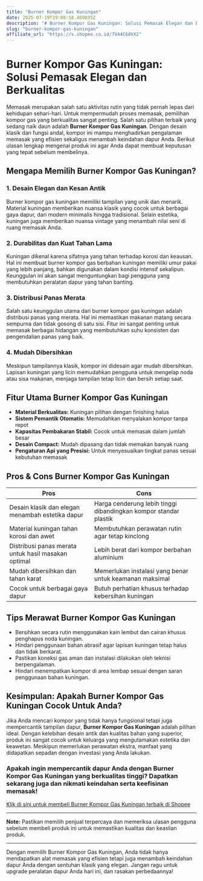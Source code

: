 ```yaml
---
title: "Burner Kompor Gas Kuningan"
date: 2025-07-19T19:08:58.469835Z
description: "# Burner Kompor Gas Kuningan: Solusi Pemasak Elegan dan Berkualitas..."
slug: "burner-kompor-gas-kuningan"
affiliate_url: "https://s.shopee.co.id/7V44C68VX2"
---
```

# Burner Kompor Gas Kuningan: Solusi Pemasak Elegan dan Berkualitas

Memasak merupakan salah satu aktivitas rutin yang tidak pernah lepas dari kehidupan sehari-hari. Untuk mempermudah proses memasak, pemilihan kompor gas yang berkualitas sangat penting. Salah satu pilihan terbaik yang sedang naik daun adalah **Burner Kompor Gas Kuningan**. Dengan desain klasik dan fungsi andal, kompor ini mampu menghadirkan pengalaman memasak yang efisien sekaligus menambah keindahan dapur Anda. Berikut ulasan lengkap mengenai produk ini agar Anda dapat membuat keputusan yang tepat sebelum membelinya.

## Mengapa Memilih Burner Kompor Gas Kuningan?

### 1. Desain Elegan dan Kesan Antik

Burner kompor gas kuningan memiliki tampilan yang unik dan menarik. Material kuningan memberikan nuansa klasik yang cocok untuk berbagai gaya dapur, dari modern minimalis hingga tradisional. Selain estetika, kuningan juga memberikan nuansa vintage yang menambah nilai seni di ruang memasak Anda.

### 2. Durabilitas dan Kuat Tahan Lama

Kuningan dikenal karena sifatnya yang tahan terhadap korosi dan keausan. Hal ini membuat burner kompor gas berbahan kuningan memiliki umur pakai yang lebih panjang, bahkan digunakan dalam kondisi intensif sekalipun. Keunggulan ini akan sangat menguntungkan bagi pengguna yang membutuhkan peralatan dapur yang tahan banting.

### 3. Distribusi Panas Merata

Salah satu keunggulan utama dari burner kompor gas kuningan adalah distribusi panas yang merata. Hal ini memastikan makanan matang secara sempurna dan tidak gosong di satu sisi. Fitur ini sangat penting untuk memasak berbagai hidangan yang membutuhkan suhu konsisten dan pengendalian panas yang baik.

### 4. Mudah Dibersihkan

Meskipun tampilannya klasik, kompor ini didesain agar mudah dibersihkan. Lapisan kuningan yang licin memudahkan pengguna untuk mengelap noda atau sisa makanan, menjaga tampilan tetap licin dan bersih setiap saat.

## Fitur Utama Burner Kompor Gas Kuningan

- **Material Berkualitas:** Kuningan pilihan dengan finishing halus
- **Sistem Pemantik Otomatis:** Memudahkan menyalakan kompor tanpa repot
- **Kapasitas Pembakaran Stabil:** Cocok untuk memasak dalam jumlah besar
- **Desain Compact:** Mudah dipasang dan tidak memakan banyak ruang
- **Pengaturan Api yang Presisi:** Untuk menyesuaikan tingkat panas sesuai kebutuhan memasak

## Pros & Cons Burner Kompor Gas Kuningan

| **Pros** | **Cons** |
|---|---|
| Desain klasik dan elegan menambah estetika dapur | Harga cenderung lebih tinggi dibandingkan kompor standar plastik |
| Material kuningan tahan korosi dan awet | Membutuhkan perawatan rutin agar tetap kinclong |
| Distribusi panas merata untuk hasil masakan optimal | Lebih berat dari kompor berbahan aluminium |
| Mudah dibersihkan dan tahan karat | Memerlukan instalasi yang benar untuk keamanan maksimal |
| Cocok untuk berbagai gaya dapur | Butuh perhatian khusus terhadap kebersihan kuningan |

## Tips Merawat Burner Kompor Gas Kuningan

- Bersihkan secara rutin menggunakan kain lembut dan cairan khusus penghapus noda kuningan.
- Hindari penggunaan bahan abrasif agar lapisan kuningan tetap halus dan tidak berkarat.
- Pastikan koneksi gas aman dan instalasi dilakukan oleh teknisi berpengalaman.
- Hindari menempatkan kompor di area lembap sesuai dengan saran penggunaan bahan kuningan.

## Kesimpulan: Apakah Burner Kompor Gas Kuningan Cocok Untuk Anda?

Jika Anda mencari kompor yang tidak hanya fungsional tetapi juga mempercantik tampilan dapur, **Burner Kompor Gas Kuningan** adalah pilihan ideal. Dengan kelebihan desain antik dan kualitas bahan yang superior, produk ini sangat cocok untuk keluarga yang mengutamakan estetika dan keawetan. Meskipun memerlukan perawatan ekstra, manfaat yang didapatkan sepadan dengan investasi yang Anda lakukan.

### Apakah ingin mempercantik dapur Anda dengan Burner Kompor Gas Kuningan yang berkualitas tinggi? Dapatkan sekarang juga dan nikmati keindahan serta keefisinan memasak!

[Klik di sini untuk membeli Burner Kompor Gas Kuningan terbaik di Shopee](https://s.shopee.co.id/7V44C68VX2)

---

**Note:** Pastikan memilih penjual terpercaya dan memeriksa ulasan pengguna sebelum membeli produk ini untuk memastikan kualitas dan keaslian produk.

---

Dengan memilih Burner Kompor Gas Kuningan, Anda tidak hanya mendapatkan alat memasak yang efisien tetapi juga menambah keindahan dapur Anda dengan sentuhan klasik yang elegan. Jangan ragu untuk upgrade peralatan dapur Anda hari ini, dan rasakan perbedaannya!